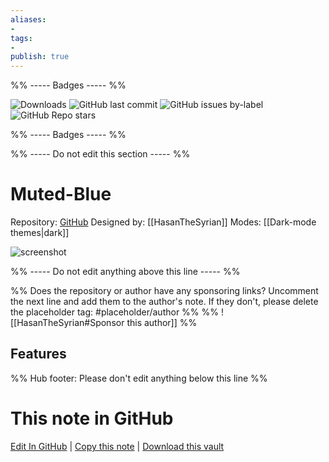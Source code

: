 ```yaml
---
aliases:
- 
tags: 
- 
publish: true
---
```


%% ----- Badges ----- %%

![Downloads](https://img.shields.io/badge/downloads-2167-573E7A?style=for-the-badge&logo=)
![GitHub last commit](https://img.shields.io/github/last-commit/HasanTheSyrian/Muted-Blue-Obsidian?color=573E7A&label=last%20update&logo=github&style=for-the-badge)
![GitHub issues by-label](https://img.shields.io/github/issues/HasanTheSyrian/Muted-Blue-Obsidian/help%20wanted?color=573E7A&logo=github&style=for-the-badge) 
![GitHub Repo stars](https://img.shields.io/github/stars/HasanTheSyrian/Muted-Blue-Obsidian?color=573E7A&logo=github&style=for-the-badge)

%% ----- Badges ----- %%

%% ----- Do not edit this section ----- %%

# Muted-Blue

Repository: [GitHub](https://github.com/HasanTheSyrian/Muted-Blue-Obsidian)
Designed by: [[HasanTheSyrian]]
Modes: [[Dark-mode themes|dark]]



![screenshot](https://github.com/HasanTheSyrian/Muted-Blue-Obsidian/raw/HEAD/preview.png)

%% ----- Do not edit anything above this line ----- %% 

%% Does the repository or author have any sponsoring links? Uncomment the next line and add them to the author's note. If they don't, please delete the placeholder tag: #placeholder/author %%
%% ![[HasanTheSyrian#Sponsor this author]] %%


## Features



%% Hub footer: Please don't edit anything below this line %%

# This note in GitHub

<span class="git-footer">[Edit In GitHub](https://github.dev/obsidian-community/obsidian-hub/blob/main/02%20-%20Community%20Expansions/02.05%20All%20Community%20Expansions/Themes/Muted-Blue.md "git-hub-edit-note") | [Copy this note](https://raw.githubusercontent.com/obsidian-community/obsidian-hub/main/02%20-%20Community%20Expansions/02.05%20All%20Community%20Expansions/Themes/Muted-Blue.md "git-hub-copy-note") | [Download this vault](https://github.com/obsidian-community/obsidian-hub/archive/refs/heads/main.zip "git-hub-download-vault") </span>
